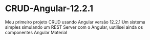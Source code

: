# CRUD-Angular-12.2.1
Meu primeiro projeto CRUD usando Angular versão 12.2.1
Um sistema simples simulando um REST Server com o Angular, uutilisei ainda os componentes Angular Material
